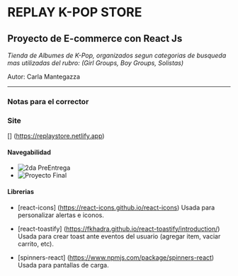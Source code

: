 # REPLAY K-POP STORE
## Proyecto de E-commerce con React Js

*Tienda de Albumes de K-Pop,*
*organizados segun categorias de busqueda mas utilizadas del rubro:*
*(Girl Groups, Boy Groups, Solistas)*

Autor: Carla Mantegazza

***
### Notas para el corrector
### Site
[] (https://replaystore.netlify.app)

#### Navegabilidad
- ![2da PreEntrega](navegabilidadCarMantegazza.gif)
- ![Proyecto Final](navegabilidadCarMantegazza.gif)

#### Librerias
- [react-icons] (https://react-icons.github.io/react-icons)
Usada para personalizar alertas e iconos.

- [react-toastify] (https://fkhadra.github.io/react-toastify/introduction/)
Usada para crear toast ante eventos del usuario (agregar item, vaciar carrito, etc).

- [spinners-react] (https://www.npmjs.com/package/spinners-react)
Usada para pantallas de carga.



